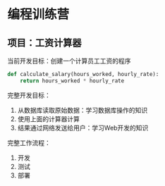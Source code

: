# 编程训练营

## 项目：工资计算器

当前开发目标：创建一个计算员工工资的程序

```python
def calculate_salary(hours_worked, hourly_rate):
    return hours_worked * hourly_rate
```

完整开发目标：

1. 从数据库读取原始数据：学习数据库操作的知识
2. 使用上面的计算器计算
3. 结果通过网络发送给用户：学习Web开发的知识

完整工作流程：

1. 开发
2. 测试
3. 部署
